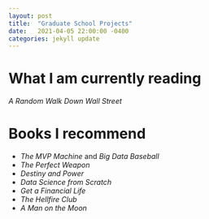 ```yaml
---
layout: post
title:  "Graduate School Projects"
date:   2021-04-05 22:00:00 -0400
categories: jekyll update
---
```


# What I am currently reading

_A Random Walk Down Wall Street_

# Books I recommend

* _The MVP Machine_ and _Big Data Baseball_
* _The Perfect Weapon_
* _Destiny and Power_
* _Data Science from Scratch_
* _Get a Financial Life_
* _The Hellfire Club_
* _A Man on the Moon_